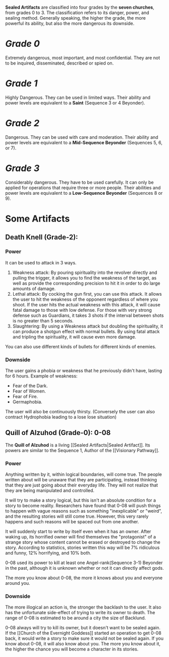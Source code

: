 **Sealed Artifacts** are classified into four grades by the **seven churches**, from grades 0 to 3. The classification refers to its danger, power, and sealing method. Generally speaking, the higher the grade, the more powerful its ability, but also the more dangerous its downside.

# _Grade 0_
Extremely dangerous, most important, and most confidential. They are not to be inquired, disseminated, described or spied on.

# _Grade 1_
Highly Dangerous. They can be used in limited ways. Their ability and power levels are equivalent to a **Saint** (Sequence 3 or 4 Beyonder).

# _Grade 2_
Dangerous. They can be used with care and moderation. Their ability and power levels are equivalent to a **Mid-Sequence Beyonder** (Sequences 5, 6, or 7).

# _Grade 3_
Considerably dangerous. They have to be used carefully. It can only be applied for operations that require three or more people. Their abilities and power levels are equivalent to a **Low-Sequence Beyonder** (Sequences 8 or 9).

# Some Artifacts
## Death Knell (Grade-2): 
### Power
It can be used to attack in 3 ways. 

1. Weakness attack: By pouring spirituality into the revolver directly and pulling the trigger, it allows you to find the weakness of the target, as well as provide the corresponding precision to hit it in order to do large amounts of damage.
2. Lethal attack: By cocking the gun first, you can use this attack. It allows the user to hit the weakness of the opponent regardless of where you shoot. If the user hits the actual weakness with this attack, it will cause fatal damage to those with low defense. For those with very strong defense such as Guardians, it takes 3 shots if the interval between shots is no greater than 5 seconds.
3. Slaughtering: By using a Weakness attack but doubling the spirituality, it can produce a shotgun effect with normal bullets. By using fatal attack and tripling the spirituality, it will cause even more damage.

You can also use different kinds of bullets for different kinds of enemies.

### Downside
The user gains a phobia or weakness that he previously didn't have, lasting for 6 hours.
Example of weakness:
- Fear of the Dark.
- Fear of Women.
- Fear of Fire.
- Germaphobia.

The user will also be continuously thirsty. (Conversely the user can also contract Hydrophobia leading to a lose lose situation)

## Quill of Alzuhod (Grade-0): 0-08
The **Quill of Alzuhod** is a living [[Sealed Artifacts|Sealed Artifact]]. Its powers are similar to the Sequence 1, Author of the [[Visionary Pathway]].

### Power
Anything written by it, within logical boundaries, will come true. The people written about will be unaware that they are participating, instead thinking that they are just going about their everyday life. They will not realize that they are being manipulated and controlled.

It will try to make a story logical, but this isn't an absolute condition for a story to become reality. Researchers have found that 0-08 will push things to happen with vague reasons such as something "inexplicable" or "weird", and the resulting stories will still come true. However, this very rarely happens and such reasons will be spaced out from one another.

It will suddenly start to write by itself even when it has an owner. After waking up, its horrified owner will find themselves the "protagonist" of a strange story whose content cannot be erased or destroyed to change the story. According to statistics, stories written this way will be 7% ridiculous and funny, 12% horrifying, and 10% both.

0-08 used its power to kill at least one Angel-rank(Sequence 3-1) Beyonder in the past, although it is unknown whether or not it can directly affect gods.

The more you know about 0-08, the more it knows about you and everyone around you.

### Downside

The more illogical an action is, the stronger the backlash to the user. It also has the unfortunate side-effect of trying to write its owner to death. The range of 0-08 is estimated to be around a city the size of Backlund.

0-08 always will try to kill its owner, but it doesn't want to be sealed again. If the [[Church of the Evernight Goddess]] started an operation to get 0-08 back, it would write a story to make sure it would not be sealed again. If you know about 0-08, it will also know about you. The more you know about it, the higher the chance you will become a character in its stories.